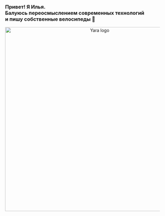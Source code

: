 ### Привет! Я Илья. <br>Балуюсь переосмыслением современных технологий <br>и пишу собственные велосипеды 👋
<a align="center"><img width="600" src="https://i.ibb.co/Wxm9429/YARA.png" alt="Yara logo"></a>
